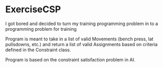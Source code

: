 # ExerciseCSP
I got bored and decided to turn my training programming problem in to a programming problem for training

Program is meant to take in a list of valid Movements (bench press, lat pullsdowns, etc.) and return a list of valid Assignments based on criteria defined in the Constraint class. 

Program is based on the constraint satisfaction problem in AI.
